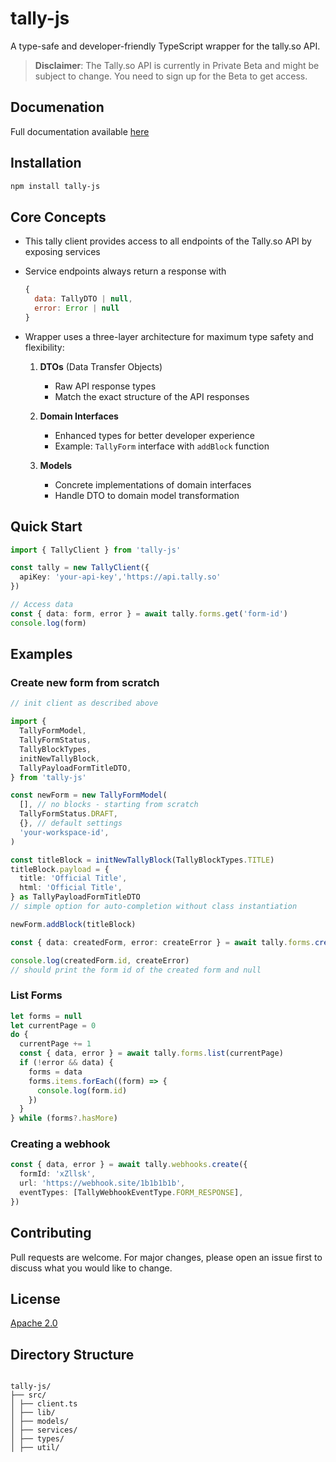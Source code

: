 <!-- ![logo](https://github.com/user-attachments/assets/b35d0e42-858a-4c9a-8488-e1769269dbd0) -->

# tally-js

A type-safe and developer-friendly TypeScript wrapper for the tally.so API.

> **Disclaimer**: The Tally.so API is currently in Private Beta and might be subject to change. You need to sign up for the Beta to get access.

## Documenation

Full documentation available [here](https://ambrosius-ai.github.io/tally-js/)

## Installation

```bash
npm install tally-js
```

## Core Concepts

- This tally client provides access to all endpoints of the Tally.so API by exposing services
- Service endpoints always return a response with

  ```javascript
  {
    data: TallyDTO | null,
    error: Error | null
  }
  ```

- Wrapper uses a three-layer architecture for maximum type safety and flexibility:

  1. **DTOs** (Data Transfer Objects)

     - Raw API response types
     - Match the exact structure of the API responses
     <!-- - Example: `FormDTO` with `created_at` as string -->

  2. **Domain Interfaces**

     - Enhanced types for better developer experience
     <!-- - Transformed properties (e.g., string dates to Date objects)
     - Defined relationships between types -->
     - Example: `TallyForm` interface with `addBlock` function

  3. **Models**

     - Concrete implementations of domain interfaces
     - Handle DTO to domain model transformation
     <!-- - Provide additional functionality
     - Example: `FormModel` with methods like `addBlock()` -->

## Quick Start

```typescript
import { TallyClient } from 'tally-js'

const tally = new TallyClient({
  apiKey: 'your-api-key','https://api.tally.so'
})

// Access data
const { data: form, error } = await tally.forms.get('form-id')
console.log(form)
```

<!-- ## Type Safety

All API responses are fully typed:

```typescript
// DTOs match API response
interface FormDTO {
  id: string
  created_at: string // API returns date as string
}

// Domain interface for better DX
interface User {
  id: string
  createdAt: Date // Transformed to Date object
}

// Models implement domain interfaces
class UserModel implements User {
  // Implementation with additional methods
}
``` -->

## Examples

### Create new form from scratch

```typescript
// init client as described above

import {
  TallyFormModel,
  TallyFormStatus,
  TallyBlockTypes,
  initNewTallyBlock,
  TallyPayloadFormTitleDTO,
} from 'tally-js'

const newForm = new TallyFormModel(
  [], // no blocks - starting from scratch
  TallyFormStatus.DRAFT,
  {}, // default settings
  'your-workspace-id',
)

const titleBlock = initNewTallyBlock(TallyBlockTypes.TITLE)
titleBlock.payload = {
  title: 'Official Title',
  html: 'Official Title',
} as TallyPayloadFormTitleDTO
// simple option for auto-completion without class instantiation

newForm.addBlock(titleBlock)

const { data: createdForm, error: createError } = await tally.forms.create(newForm)

console.log(createdForm.id, createError)
// should print the form id of the created form and null
```

### List Forms

```typescript
let forms = null
let currentPage = 0
do {
  currentPage += 1
  const { data, error } = await tally.forms.list(currentPage)
  if (!error && data) {
    forms = data
    forms.items.forEach((form) => {
      console.log(form.id)
    })
  }
} while (forms?.hasMore)
```

### Creating a webhook

```typescript
const { data, error } = await tally.webhooks.create({
  formId: 'xZllsk',
  url: 'https://webhook.site/1b1b1b1b',
  eventTypes: [TallyWebhookEventType.FORM_RESPONSE],
})
```

## Contributing

Pull requests are welcome. For major changes, please open an issue first to discuss what you would like to change.

## License

[Apache 2.0](https://www.apache.org/licenses/LICENSE-2.0)

## Directory Structure

````

tally-js/
├── src/
│ ├── client.ts
│ ├── lib/
│ ├── models/
│ ├── services/
│ ├── types/
│ ├── util/

````
